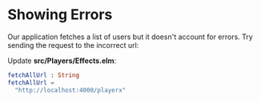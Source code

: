 # Showing Errors

Our application fetches a list of users but it doesn't account for errors. Try sending the request to the incorrect url:

Update __src/Players/Effects.elm__:

```elm
fetchAllUrl : String
fetchAllUrl =
  "http://localhost:4000/playerx"
```
